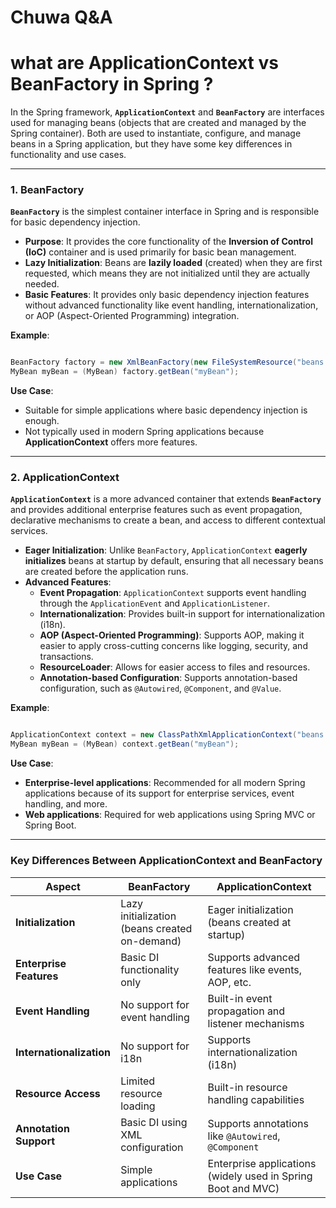 # Chuwa Q&A





# **what are ApplicationContext vs BeanFactory in Spring ?**

In the Spring framework, **`ApplicationContext`** and **`BeanFactory`** are interfaces used for managing beans (objects that are created and managed by the Spring container). Both are used to instantiate, configure, and manage beans in a Spring application, but they have some key differences in functionality and use cases.

---

### **1. BeanFactory**

**`BeanFactory`** is the simplest container interface in Spring and is responsible for basic dependency injection.

- **Purpose**: It provides the core functionality of the **Inversion of Control (IoC)** container and is used primarily for basic bean management.
- **Lazy Initialization**: Beans are **lazily loaded** (created) when they are first requested, which means they are not initialized until they are actually needed.
- **Basic Features**: It provides only basic dependency injection features without advanced functionality like event handling, internationalization, or AOP (Aspect-Oriented Programming) integration.

**Example**:

```java

BeanFactory factory = new XmlBeanFactory(new FileSystemResource("beans.xml"));
MyBean myBean = (MyBean) factory.getBean("myBean");

```

**Use Case**:

- Suitable for simple applications where basic dependency injection is enough.
- Not typically used in modern Spring applications because **ApplicationContext** offers more features.

---

### **2. ApplicationContext**

**`ApplicationContext`** is a more advanced container that extends **`BeanFactory`** and provides additional enterprise features such as event propagation, declarative mechanisms to create a bean, and access to different contextual services.

- **Eager Initialization**: Unlike `BeanFactory`, `ApplicationContext` **eagerly initializes** beans at startup by default, ensuring that all necessary beans are created before the application runs.
- **Advanced Features**:
  - **Event Propagation**: `ApplicationContext` supports event handling through the `ApplicationEvent` and `ApplicationListener`.
  - **Internationalization**: Provides built-in support for internationalization (i18n).
  - **AOP (Aspect-Oriented Programming)**: Supports AOP, making it easier to apply cross-cutting concerns like logging, security, and transactions.
  - **ResourceLoader**: Allows for easier access to files and resources.
  - **Annotation-based Configuration**: Supports annotation-based configuration, such as `@Autowired`, `@Component`, and `@Value`.

**Example**:

```java

ApplicationContext context = new ClassPathXmlApplicationContext("beans.xml");
MyBean myBean = (MyBean) context.getBean("myBean");

```

**Use Case**:

- **Enterprise-level applications**: Recommended for all modern Spring applications because of its support for enterprise services, event handling, and more.
- **Web applications**: Required for web applications using Spring MVC or Spring Boot.

---

### **Key Differences Between ApplicationContext and BeanFactory**

| **Aspect**               | **BeanFactory**                               | **ApplicationContext**                                       |
| ------------------------ | --------------------------------------------- | ------------------------------------------------------------ |
| **Initialization**       | Lazy initialization (beans created on-demand) | Eager initialization (beans created at startup)              |
| **Enterprise Features**  | Basic DI functionality only                   | Supports advanced features like events, AOP, etc.            |
| **Event Handling**       | No support for event handling                 | Built-in event propagation and listener mechanisms           |
| **Internationalization** | No support for i18n                           | Supports internationalization (i18n)                         |
| **Resource Access**      | Limited resource loading                      | Built-in resource handling capabilities                      |
| **Annotation Support**   | Basic DI using XML configuration              | Supports annotations like `@Autowired`, `@Component`         |
| **Use Case**             | Simple applications                           | Enterprise applications (widely used in Spring Boot and MVC) |
